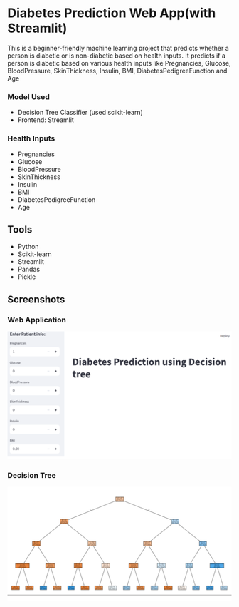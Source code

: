 # Diabetes Prediction Web App(with Streamlit)

This is a beginner-friendly machine learning project that predicts whether a person is diabetic or is non-diabetic based on health inputs.
It predicts if a person is diabetic based on various health inputs like Pregnancies, Glucose, BloodPressure, SkinThickness, Insulin, BMI, DiabetesPedigreeFunction and Age

### Model Used
- Decision Tree Classifier (used scikit-learn)
- Frontend: Streamlit

### Health Inputs
- Pregnancies
- Glucose
- BloodPressure
- SkinThickness
- Insulin
- BMI
- DiabetesPedigreeFunction
- Age

## Tools
- Python
- Scikit-learn
- Streamlit
- Pandas
- Pickle

## Screenshots

### Web Application
![Diabetic Prediction](Diabetic%20Prediction.png)

### Decision Tree
![Decision Tree](Decision%20tree.png)


